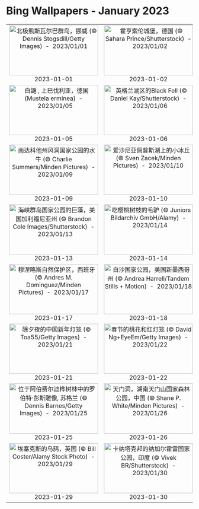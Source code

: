 # Bing Wallpapers - January 2023

| | | | |
|:-------------------------:|:-------------------------:|:-------------------------:|:-------------------------:|
| <a href="https://cn.bing.com/th?id=OHR.NorwayNYD_ZH-CN7856439066_UHD.jpg" target="_blank"><img src="https://cn.bing.com/th?id=OHR.NorwayNYD_ZH-CN7856439066_UHD.jpg&w=480" width="240" height="135" alt="北极熊斯瓦尔巴群岛，挪威 (© Dennis Stogsdill/Getty Images)  -  2023/01/01" title="北极熊斯瓦尔巴群岛，挪威 (© Dennis Stogsdill/Getty Images)  -  2023/01/01"></a><br>2023-01-01<br> | <a href="https://cn.bing.com/th?id=OHR.HohenzollernBurg_ZH-CN8109082566_UHD.jpg" target="_blank"><img src="https://cn.bing.com/th?id=OHR.HohenzollernBurg_ZH-CN8109082566_UHD.jpg&w=480" width="240" height="135" alt="霍亨索伦城堡，德国 (© Sahara Prince/Shutterstock)  -  2023/01/02" title="霍亨索伦城堡，德国 (© Sahara Prince/Shutterstock)  -  2023/01/02"></a><br>2023-01-02<br> | <a href="https://cn.bing.com/th?id=OHR.SandhillSleeping_ZH-CN8483997851_UHD.jpg" target="_blank"><img src="https://cn.bing.com/th?id=OHR.SandhillSleeping_ZH-CN8483997851_UHD.jpg&w=480" width="240" height="135" alt="博斯克·德尔·阿帕奇国家野生动物保护区的沙丘鹤，美国新墨西哥州 (© Jay Goodrich/Tandem Stills + Motion)  -  2023/01/03" title="博斯克·德尔·阿帕奇国家野生动物保护区的沙丘鹤，美国新墨西哥州 (© Jay Goodrich/Tandem Stills + Motion)  -  2023/01/03"></a><br>2023-01-03<br> | <a href="https://cn.bing.com/th?id=OHR.Perihelion_ZH-CN8681537155_UHD.jpg" target="_blank"><img src="https://cn.bing.com/th?id=OHR.Perihelion_ZH-CN8681537155_UHD.jpg&w=480" width="240" height="135" alt="从国际空间站看到的地球 (© JSC/NASA)  -  2023/01/04" title="从国际空间站看到的地球 (© JSC/NASA)  -  2023/01/04"></a><br>2023-01-04<br> |
| <a href="https://cn.bing.com/th?id=OHR.HermelinSchnee_ZH-CN8839783506_UHD.jpg" target="_blank"><img src="https://cn.bing.com/th?id=OHR.HermelinSchnee_ZH-CN8839783506_UHD.jpg&w=480" width="240" height="135" alt="白鼬 , 上巴伐利亚，德国 (Mustela erminea)  -  2023/01/05" title="白鼬 , 上巴伐利亚，德国 (Mustela erminea)  -  2023/01/05"></a><br>2023-01-05<br> | <a href="https://cn.bing.com/th?id=OHR.BlackFell_ZH-CN9224189688_UHD.jpg" target="_blank"><img src="https://cn.bing.com/th?id=OHR.BlackFell_ZH-CN9224189688_UHD.jpg&w=480" width="240" height="135" alt="英格兰湖区的Black Fell (© Daniel Kay/Shutterstock)  -  2023/01/06" title="英格兰湖区的Black Fell (© Daniel Kay/Shutterstock)  -  2023/01/06"></a><br>2023-01-06<br> | <a href="https://cn.bing.com/th?id=OHR.Mohair_ZH-CN9435762268_UHD.jpg" target="_blank"><img src="https://cn.bing.com/th?id=OHR.Mohair_ZH-CN9435762268_UHD.jpg&w=480" width="240" height="135" alt="羊毛和马海毛纱线 (© Jurate Buiviene/Alamy)  -  2023/01/07" title="羊毛和马海毛纱线 (© Jurate Buiviene/Alamy)  -  2023/01/07"></a><br>2023-01-07<br> | <a href="https://cn.bing.com/th?id=OHR.Breckenridge_ZH-CN9598860382_UHD.jpg" target="_blank"><img src="https://cn.bing.com/th?id=OHR.Breckenridge_ZH-CN9598860382_UHD.jpg&w=480" width="240" height="135" alt="科罗拉多州布雷肯里奇 (© Sean Pavone/Shutterstock)  -  2023/01/08" title="科罗拉多州布雷肯里奇 (© Sean Pavone/Shutterstock)  -  2023/01/08"></a><br>2023-01-08<br> |
| <a href="https://cn.bing.com/th?id=OHR.BisonWindCave_ZH-CN9778045938_UHD.jpg" target="_blank"><img src="https://cn.bing.com/th?id=OHR.BisonWindCave_ZH-CN9778045938_UHD.jpg&w=480" width="240" height="135" alt="南达科他州风洞国家公园的水牛 (© Charlie Summers/Minden Pictures)  -  2023/01/09" title="南达科他州风洞国家公园的水牛 (© Charlie Summers/Minden Pictures)  -  2023/01/09"></a><br>2023-01-09<br> | <a href="https://cn.bing.com/th?id=OHR.HummockIce_ZH-CN9917832145_UHD.jpg" target="_blank"><img src="https://cn.bing.com/th?id=OHR.HummockIce_ZH-CN9917832145_UHD.jpg&w=480" width="240" height="135" alt="爱沙尼亚佩普斯湖上的小冰丘 (© Sven Zacek/Minden Pictures)  -  2023/01/10" title="爱沙尼亚佩普斯湖上的小冰丘 (© Sven Zacek/Minden Pictures)  -  2023/01/10"></a><br>2023-01-10<br> | <a href="https://cn.bing.com/th?id=OHR.GodrevyRocks_ZH-CN0051118926_UHD.jpg" target="_blank"><img src="https://cn.bing.com/th?id=OHR.GodrevyRocks_ZH-CN0051118926_UHD.jpg&w=480" width="240" height="135" alt="戈德雷维灯塔，英国康沃尔郡 (© Paul Nash/Shutterstock)  -  2023/01/11" title="戈德雷维灯塔，英国康沃尔郡 (© Paul Nash/Shutterstock)  -  2023/01/11"></a><br>2023-01-11<br> | <a href="https://cn.bing.com/th?id=OHR.RumeliHisari_ZH-CN0185820275_UHD.jpg" target="_blank"><img src="https://cn.bing.com/th?id=OHR.RumeliHisari_ZH-CN0185820275_UHD.jpg&w=480" width="240" height="135" alt="博斯普鲁斯海峡的如梅利堡垒，土耳其伊斯坦布尔 (© Drone in Wonderland/Amazing Aerial Agency)  -  2023/01/12" title="博斯普鲁斯海峡的如梅利堡垒，土耳其伊斯坦布尔 (© Drone in Wonderland/Amazing Aerial Agency)  -  2023/01/12"></a><br>2023-01-12<br> |
| <a href="https://cn.bing.com/th?id=OHR.Pneumatocysts_ZH-CN5721988566_UHD.jpg" target="_blank"><img src="https://cn.bing.com/th?id=OHR.Pneumatocysts_ZH-CN5721988566_UHD.jpg&w=480" width="240" height="135" alt="海峡群岛国家公园的巨藻，美国加利福尼亚州 (© Brandon Cole Images/Shutterstock)  -  2023/01/13" title="海峡群岛国家公园的巨藻，美国加利福尼亚州 (© Brandon Cole Images/Shutterstock)  -  2023/01/13"></a><br>2023-01-13<br> | <a href="https://cn.bing.com/th?id=OHR.DonkeyFeast_ZH-CN5880627132_UHD.jpg" target="_blank"><img src="https://cn.bing.com/th?id=OHR.DonkeyFeast_ZH-CN5880627132_UHD.jpg&w=480" width="240" height="135" alt="吃樱桃树枝的毛驴 (© Juniors Bildarchiv GmbH/Alamy)  -  2023/01/14" title="吃樱桃树枝的毛驴 (© Juniors Bildarchiv GmbH/Alamy)  -  2023/01/14"></a><br>2023-01-14<br> | <a href="https://cn.bing.com/th?id=OHR.Turku_ZH-CN6008877545_UHD.jpg" target="_blank"><img src="https://cn.bing.com/th?id=OHR.Turku_ZH-CN6008877545_UHD.jpg&w=480" width="240" height="135" alt="横贯图尔库的奥拉河, 芬兰 (© Jarmo Piironen/Alamy)  -  2023/01/15" title="横贯图尔库的奥拉河, 芬兰 (© Jarmo Piironen/Alamy)  -  2023/01/15"></a><br>2023-01-15<br> | <a href="https://cn.bing.com/th?id=OHR.FrozenBubblesAlberta_ZH-CN6154214678_UHD.jpg" target="_blank"><img src="https://cn.bing.com/th?id=OHR.FrozenBubblesAlberta_ZH-CN6154214678_UHD.jpg&w=480" width="240" height="135" alt="麦切纳山和结冰的亚伯拉罕湖，加拿大艾伯塔省 (© Tom Mackie/plainpicture)  -  2023/01/16" title="麦切纳山和结冰的亚伯拉罕湖，加拿大艾伯塔省 (© Tom Mackie/plainpicture)  -  2023/01/16"></a><br>2023-01-16<br> |
| <a href="https://cn.bing.com/th?id=OHR.SessileOaks_ZH-CN6385464274_UHD.jpg" target="_blank"><img src="https://cn.bing.com/th?id=OHR.SessileOaks_ZH-CN6385464274_UHD.jpg&w=480" width="240" height="135" alt="穆涅略斯自然保护区，西班牙 (© Andres M. Dominguez/Minden Pictures)  -  2023/01/17" title="穆涅略斯自然保护区，西班牙 (© Andres M. Dominguez/Minden Pictures)  -  2023/01/17"></a><br>2023-01-17<br> | <a href="https://cn.bing.com/th?id=OHR.WhiteSands_ZH-CN6500188005_UHD.jpg" target="_blank"><img src="https://cn.bing.com/th?id=OHR.WhiteSands_ZH-CN6500188005_UHD.jpg&w=480" width="240" height="135" alt="白沙国家公园，美国新墨西哥州 (© Andrea Harrell/Tandem Stills + Motion)  -  2023/01/18" title="白沙国家公园，美国新墨西哥州 (© Andrea Harrell/Tandem Stills + Motion)  -  2023/01/18"></a><br>2023-01-18<br> | <a href="https://cn.bing.com/th?id=OHR.SFFParkCity_ZH-CN6707019061_UHD.jpg" target="_blank"><img src="https://cn.bing.com/th?id=OHR.SFFParkCity_ZH-CN6707019061_UHD.jpg&w=480" width="240" height="135" alt="帕克城, 美国犹他州 (© Kruck20/Getty Images)  -  2023/01/19" title="帕克城, 美国犹他州 (© Kruck20/Getty Images)  -  2023/01/19"></a><br>2023-01-19<br> | <a href="https://cn.bing.com/th?id=OHR.FalklandKings_ZH-CN6891102487_UHD.jpg" target="_blank"><img src="https://cn.bing.com/th?id=OHR.FalklandKings_ZH-CN6891102487_UHD.jpg&w=480" width="240" height="135" alt="王企鹅，福克兰群岛 (© Elmar Weiss/Getty Images)  -  2023/01/20" title="王企鹅，福克兰群岛 (© Elmar Weiss/Getty Images)  -  2023/01/20"></a><br>2023-01-20<br> |
| <a href="https://cn.bing.com/th?id=OHR.ChineseNewYearEve2023_ZH-CN7188893388_UHD.jpg" target="_blank"><img src="https://cn.bing.com/th?id=OHR.ChineseNewYearEve2023_ZH-CN7188893388_UHD.jpg&w=480" width="240" height="135" alt="除夕夜的中国新年灯笼 (© Toa55/Getty Images)  -  2023/01/21" title="除夕夜的中国新年灯笼 (© Toa55/Getty Images)  -  2023/01/21"></a><br>2023-01-21<br> | <a href="https://cn.bing.com/th?id=OHR.ChineseSpringFestival2023_ZH-CN7281854882_UHD.jpg" target="_blank"><img src="https://cn.bing.com/th?id=OHR.ChineseSpringFestival2023_ZH-CN7281854882_UHD.jpg&w=480" width="240" height="135" alt="春节的桃花和红灯笼 (© David Ng+EyeEm/Getty Images)  -  2023/01/22" title="春节的桃花和红灯笼 (© David Ng+EyeEm/Getty Images)  -  2023/01/22"></a><br>2023-01-22<br> | <a href="https://cn.bing.com/th?id=OHR.SunriseMoai_ZH-CN7413178404_UHD.jpg" target="_blank"><img src="https://cn.bing.com/th?id=OHR.SunriseMoai_ZH-CN7413178404_UHD.jpg&w=480" width="240" height="135" alt="复活节岛上的摩艾石像，智利 (© Karine Aigner/Tandem Stills + Motion)  -  2023/01/23" title="复活节岛上的摩艾石像，智利 (© Karine Aigner/Tandem Stills + Motion)  -  2023/01/23"></a><br>2023-01-23<br> | <a href="https://cn.bing.com/th?id=OHR.ColleSantaLucia_ZH-CN7638164714_UHD.jpg" target="_blank"><img src="https://cn.bing.com/th?id=OHR.ColleSantaLucia_ZH-CN7638164714_UHD.jpg&w=480" width="240" height="135" alt="多洛米蒂山谷中的科莱圣卢恰小镇，意大利 (© mauritius images GmbH/Alamy)  -  2023/01/24" title="多洛米蒂山谷中的科莱圣卢恰小镇，意大利 (© mauritius images GmbH/Alamy)  -  2023/01/24"></a><br>2023-01-24<br> |
| <a href="https://cn.bing.com/th?id=OHR.BirksofAberfeldy_ZH-CN7810226692_UHD.jpg" target="_blank"><img src="https://cn.bing.com/th?id=OHR.BirksofAberfeldy_ZH-CN7810226692_UHD.jpg&w=480" width="240" height="135" alt="位于阿伯费尔迪桦树林中的罗伯特·彭斯雕像, 苏格兰 (© Dennis Barnes/Getty Images)  -  2023/01/25" title="位于阿伯费尔迪桦树林中的罗伯特·彭斯雕像, 苏格兰 (© Dennis Barnes/Getty Images)  -  2023/01/25"></a><br>2023-01-25<br> | <a href="https://cn.bing.com/th?id=OHR.HighArchChina_ZH-CN8170154553_UHD.jpg" target="_blank"><img src="https://cn.bing.com/th?id=OHR.HighArchChina_ZH-CN8170154553_UHD.jpg&w=480" width="240" height="135" alt="天门洞，湖南天门山国家森林公园，中国 (© Shane P. White/Minden Pictures)  -  2023/01/26" title="天门洞，湖南天门山国家森林公园，中国 (© Shane P. White/Minden Pictures)  -  2023/01/26"></a><br>2023-01-26<br> | <a href="https://cn.bing.com/th?id=OHR.RedMangrove_ZH-CN4083989028_UHD.jpg" target="_blank"><img src="https://cn.bing.com/th?id=OHR.RedMangrove_ZH-CN4083989028_UHD.jpg&w=480" width="240" height="135" alt="瓜纳阿卡维韦斯半岛国家公园的红树林，古巴 (© Claudio Contreras/Minden Pictures)  -  2023/01/27" title="瓜纳阿卡维韦斯半岛国家公园的红树林，古巴 (© Claudio Contreras/Minden Pictures)  -  2023/01/27"></a><br>2023-01-27<br> | <a href="https://cn.bing.com/th?id=OHR.BlueBahamas_ZH-CN2083290847_UHD.jpg" target="_blank"><img src="https://cn.bing.com/th?id=OHR.BlueBahamas_ZH-CN2083290847_UHD.jpg&w=480" width="240" height="135" alt="从国际空间站看到的巴哈马周围的蓝绿色水域 (© NASA)  -  2023/01/28" title="从国际空间站看到的巴哈马周围的蓝绿色水域 (© NASA)  -  2023/01/28"></a><br>2023-01-28<br> |
| <a href="https://cn.bing.com/th?id=OHR.BlackbirdDay_ZH-CN2291101162_UHD.jpg" target="_blank"><img src="https://cn.bing.com/th?id=OHR.BlackbirdDay_ZH-CN2291101162_UHD.jpg&w=480" width="240" height="135" alt="埃塞克斯的乌鸫，英国 (© Bill Coster/Alamy Stock Photo)  -  2023/01/29" title="埃塞克斯的乌鸫，英国 (© Bill Coster/Alamy Stock Photo)  -  2023/01/29"></a><br>2023-01-29<br> | <a href="https://cn.bing.com/th?id=OHR.NagarholeNationalPark_ZH-CN2550578922_UHD.jpg" target="_blank"><img src="https://cn.bing.com/th?id=OHR.NagarholeNationalPark_ZH-CN2550578922_UHD.jpg&w=480" width="240" height="135" alt="卡纳塔克邦的纳加尔霍雷国家公园，印度 (© Vivek BR/Shutterstock)  -  2023/01/30" title="卡纳塔克邦的纳加尔霍雷国家公园，印度 (© Vivek BR/Shutterstock)  -  2023/01/30"></a><br>2023-01-30<br> | <a href="https://cn.bing.com/th?id=OHR.ZebraTrio_ZH-CN5902552401_UHD.jpg" target="_blank"><img src="https://cn.bing.com/th?id=OHR.ZebraTrio_ZH-CN5902552401_UHD.jpg&w=480" width="240" height="135" alt="南非自然保护区的斑马 (© Richard Du Toit/Minden Pictures)  -  2023/01/31" title="南非自然保护区的斑马 (© Richard Du Toit/Minden Pictures)  -  2023/01/31"></a><br>2023-01-31<br> |  |
